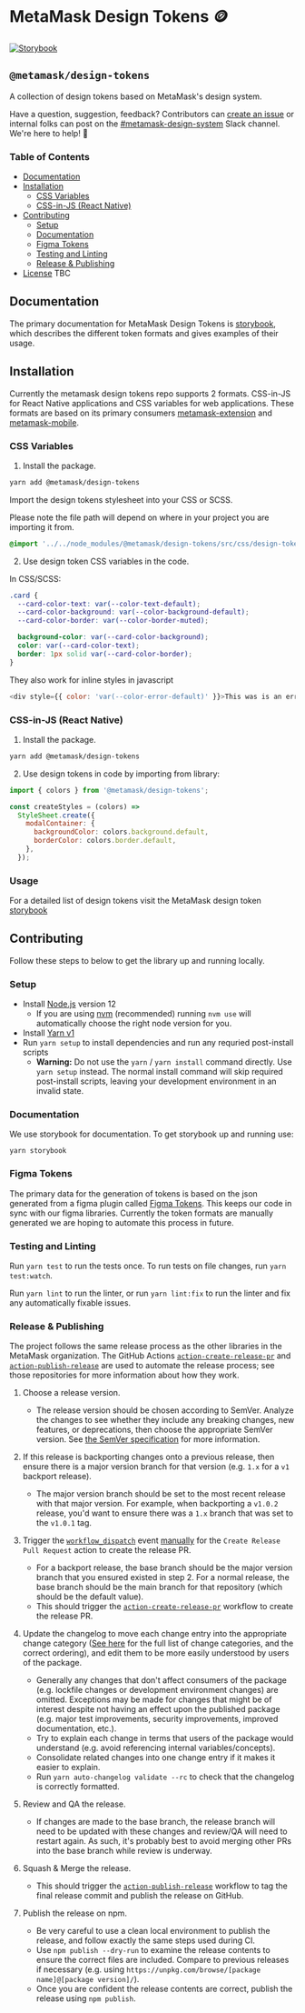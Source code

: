 # MetaMask Design Tokens 🪙

[![Storybook](https://cdn.jsdelivr.net/gh/storybookjs/brand@master/badge/badge-storybook.svg)](https://metamask.github.io/design-tokens)

## `@metamask/design-tokens`

A collection of design tokens based on MetaMask's design system.

Have a question, suggestion, feedback? Contributors can [create an issue](https://github.com/MetaMask/design-tokens/issues/new/choose) or internal folks can post on the [#metamask-design-system](https://consensys.slack.com/archives/C0354T27M5M) Slack channel. We're here to help! 💁

### Table of Contents

- [Documentation](#documentation)
- [Installation](#installation)
  - [CSS Variables](#css-variables)
  - [CSS-in-JS (React Native)](#css-in-js-react-native)
- [Contributing](#contributing)
  - [Setup](#setup)
  - [Documentation](#documentation)
  - [Figma Tokens](#figma-tokens)
  - [Testing and Linting](#testing-and-linting)
  - [Release & Publishing](#release-publishing)
- [License](#license) TBC

## Documentation

The primary documentation for MetaMask Design Tokens is [storybook](https://metamask.github.io/design-tokens), which describes the different token formats and gives examples of their usage.

## Installation

Currently the metamask design tokens repo supports 2 formats. CSS-in-JS for React Native applications and CSS variables for web applications. These formats are based on its primary consumers [metamask-extension](https://github.com/MetaMask/metamask-extension) and [metamask-mobile](https://github.com/MetaMask/metamask-mobile).

### CSS Variables

1. Install the package.

```sh
yarn add @metamask/design-tokens
```

Import the design tokens stylesheet into your CSS or SCSS.

Please note the file path will depend on where in your project you are importing it from.

```css
@import '../../node_modules/@metamask/design-tokens/src/css/design-tokens';
```

2. Use design token CSS variables in the code.

In CSS/SCSS:

```css
.card {
  --card-color-text: var(--color-text-default);
  --card-color-background: var(--color-background-default);
  --card-color-border: var(--color-border-muted);

  background-color: var(--card-color-background);
  color: var(--card-color-text);
  border: 1px solid var(--card-color-border);
}
```

They also work for inline styles in javascript

```js
<div style={{ color: 'var(--color-error-default)' }}>This was is an error</div>
```

### CSS-in-JS (React Native)

1. Install the package.

```sh
yarn add @metamask/design-tokens
```

2. Use design tokens in code by importing from library:

```js
import { colors } from '@metamask/design-tokens';

const createStyles = (colors) =>
  StyleSheet.create({
    modalContainer: {
      backgroundColor: colors.background.default,
      borderColor: colors.border.default,
    },
  });
```

### Usage

For a detailed list of design tokens visit the MetaMask design token [storybook](https://metamask.github.io/design-tokens)

## Contributing

Follow these steps to below to get the library up and running locally.

### Setup

- Install [Node.js](https://nodejs.org) version 12
  - If you are using [nvm](https://github.com/creationix/nvm#installation) (recommended) running `nvm use` will automatically choose the right node version for you.
- Install [Yarn v1](https://yarnpkg.com/en/docs/install)
- Run `yarn setup` to install dependencies and run any requried post-install scripts
  - **Warning:** Do not use the `yarn` / `yarn install` command directly. Use `yarn setup` instead. The normal install command will skip required post-install scripts, leaving your development environment in an invalid state.

### Documentation

We use storybook for documentation. To get storybook up and running use:

```
yarn storybook
```

### Figma Tokens

The primary data for the generation of tokens is based on the json generated from a figma plugin called [Figma Tokens](https://github.com/six7/figma-tokens). This keeps our code in sync with our figma libraries. Currently the token formats are manually generated we are hoping to automate this process in future.

### Testing and Linting

Run `yarn test` to run the tests once. To run tests on file changes, run `yarn test:watch`.

Run `yarn lint` to run the linter, or run `yarn lint:fix` to run the linter and fix any automatically fixable issues.

### Release & Publishing

The project follows the same release process as the other libraries in the MetaMask organization. The GitHub Actions [`action-create-release-pr`](https://github.com/MetaMask/action-create-release-pr) and [`action-publish-release`](https://github.com/MetaMask/action-publish-release) are used to automate the release process; see those repositories for more information about how they work.

1. Choose a release version.

   - The release version should be chosen according to SemVer. Analyze the changes to see whether they include any breaking changes, new features, or deprecations, then choose the appropriate SemVer version. See [the SemVer specification](https://semver.org/) for more information.

2. If this release is backporting changes onto a previous release, then ensure there is a major version branch for that version (e.g. `1.x` for a `v1` backport release).

   - The major version branch should be set to the most recent release with that major version. For example, when backporting a `v1.0.2` release, you'd want to ensure there was a `1.x` branch that was set to the `v1.0.1` tag.

3. Trigger the [`workflow_dispatch`](https://docs.github.com/en/actions/reference/events-that-trigger-workflows#workflow_dispatch) event [manually](https://docs.github.com/en/actions/managing-workflow-runs/manually-running-a-workflow) for the `Create Release Pull Request` action to create the release PR.

   - For a backport release, the base branch should be the major version branch that you ensured existed in step 2. For a normal release, the base branch should be the main branch for that repository (which should be the default value).
   - This should trigger the [`action-create-release-pr`](https://github.com/MetaMask/action-create-release-pr) workflow to create the release PR.

4. Update the changelog to move each change entry into the appropriate change category ([See here](https://keepachangelog.com/en/1.0.0/#types) for the full list of change categories, and the correct ordering), and edit them to be more easily understood by users of the package.

   - Generally any changes that don't affect consumers of the package (e.g. lockfile changes or development environment changes) are omitted. Exceptions may be made for changes that might be of interest despite not having an effect upon the published package (e.g. major test improvements, security improvements, improved documentation, etc.).
   - Try to explain each change in terms that users of the package would understand (e.g. avoid referencing internal variables/concepts).
   - Consolidate related changes into one change entry if it makes it easier to explain.
   - Run `yarn auto-changelog validate --rc` to check that the changelog is correctly formatted.

5. Review and QA the release.

   - If changes are made to the base branch, the release branch will need to be updated with these changes and review/QA will need to restart again. As such, it's probably best to avoid merging other PRs into the base branch while review is underway.

6. Squash & Merge the release.

   - This should trigger the [`action-publish-release`](https://github.com/MetaMask/action-publish-release) workflow to tag the final release commit and publish the release on GitHub.

7. Publish the release on npm.

   - Be very careful to use a clean local environment to publish the release, and follow exactly the same steps used during CI.
   - Use `npm publish --dry-run` to examine the release contents to ensure the correct files are included. Compare to previous releases if necessary (e.g. using `https://unpkg.com/browse/[package name]@[package version]/`).
   - Once you are confident the release contents are correct, publish the release using `npm publish`.
